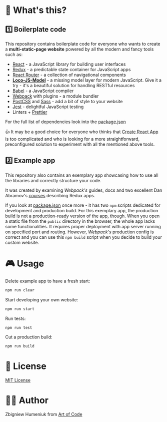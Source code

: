 # 🧐 What's this?

## 1️⃣ Boilerplate code

This repository contains boilerplate code for everyone who wants to create a **multi-static-page website** powered by all the modern and fancy tools such as:

* [React](https://reactjs.org) - a JavaScript library for building user interfaces
* [Redux](https://redux.js.org) - a predictable state container for JavaScript apps
* [React Router](https://reacttraining.com/react-router) - a collection of navigational components
* [**Loco-JS-Model**](https://github.com/locoframework/loco-js-model) - a missing model layer for modern JavaScript. Give it a try - it's a beautiful solution for handling RESTful resources
* [Babel](https://babeljs.io) - a JavaScript compiler
* [Webpack](https://webpack.js.org) with plugins - a module bundler
* [PostCSS](https://github.com/postcss/postcss) and [Sass](https://sass-lang.com) - add a bit of style to your website
* [Jest](https://facebook.github.io/jest) - delightful JavaScript testing
* Linters + [Prettier](https://prettier.io)

For the full list of dependencies look into the [package.json](https://github.com/artofcodelabs/front-end-boilerplate/blob/master/package.json)

👍 It may be a good choice for everyone who thinks that [Create React App](https://github.com/facebook/create-react-app) is too complicated and who is looking for a more straightforward, preconfigured solution to experiment with all the mentioned above tools.

## 2️⃣ Example app

This repository also contains an exemplary app showcasing how to use all the libraries and correctly structure your code.

It was created by examining _Webpack's_ guides, docs and two excellent Dan Abramov's [courses](https://egghead.io/redux) describing Redux apps.

If you look at [package.json](https://github.com/artofcodelabs/front-end-boilerplate/blob/master/package.json) once more - it has two `npm` scripts dedicated for development and production build.
For this exemplary app, the production build is not a production-ready version of the app, though. When you open a static file from the `public` directory in the browser, the whole app lacks some functionalities. It requires proper deployment with app server running on specified port and routing.
However, _Webpack's_ production config is correct and you can use this `npm build` script when you decide to build your custom website.

# 🎮 Usage

Delete example app to have a fresh start:

```bash
npm run clear
```

Start developing your own website:

```bash
npm run start
```

Run tests:

```bash
npm run test
```

Cut a production build:

```bash
npm run build
```

# 📜 License

[MIT License](https://opensource.org/licenses/MIT)

# 👨‍🏭 Author

Zbigniew Humeniuk from [Art of Code](http://artofcode.co)